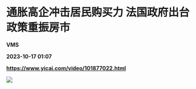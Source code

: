 # 通胀高企冲击居民购买力 法国政府出台政策重振房市
**VMS**

**2023-10-17 01:07**

**https://www.yicai.com/video/101877022.html**

![](http://imgcdn.yicai.com/vms-new/2023/10/c7f959bc-1b09-4c46-a0a3-8c6d28aac485_LRYv.jpg)